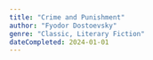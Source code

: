```yaml
---
title: "Crime and Punishment"
author: "Fyodor Dostoevsky"
genre: "Classic, Literary Fiction"
dateCompleted: 2024-01-01
---
```


